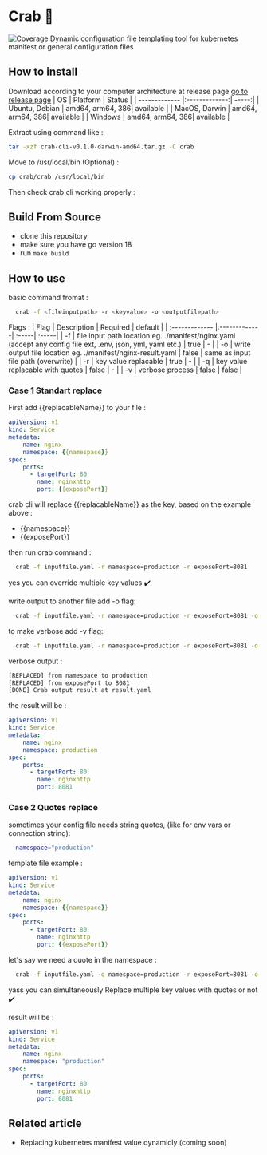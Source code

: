 # Crab 🦀
![Coverage](https://img.shields.io/badge/Coverage-0.0%25-red)
Dynamic configuration file templating tool for kubernetes manifest or general configuration files

## How to install
Download according to your computer architecture at release page [go to release page](https://github.com/alfiankan/crab-config-files-templating/releases)
| OS        | Platform           | Status  |
| ------------- |:-------------:| -----:|
| Ubuntu, Debian | amd64, arm64, 386| available |
| MacOS, Darwin  | amd64, arm64, 386| available |
| Windows | amd64, arm64, 386| available |

Extract using command like :
```bash
tar -xzf crab-cli-v0.1.0-darwin-amd64.tar.gz -C crab
```

Move to /usr/local/bin (Optional) :
```bash
cp crab/crab /usr/local/bin
```

Then check crab cli working properly :
<image cli>

## Build From Source
- clone this repository
- make sure you have go version 18
- run `make build`

## How to use
basic command fromat :
```bash
  crab -f <fileinputpath> -r <keyvalue> -o <outputfilepath>
```
Flags :
| Flag       | Description           | Required  | default |
| :------------- |:-------------| :-----| :-----|
| -f | file input path location eg. ./manifest/nginx.yaml (accept any config file ext, .env, json, yml, yaml etc.) | true | - |
| -o  | write output file location eg. ./manifest/nginx-result.yaml | false  | same as input file path (overwrite) |
| -r | key value replacable | true | - |
| -q | key value replacable with quotes | false | - |
| -v | verbose process | false | false |

### Case 1 Standart replace
First add {{replacableName}} to your file :
```yaml
apiVersion: v1
kind: Service
metadata:
    name: nginx
    namespace: {{namespace}}
spec:
    ports:
      - targetPort: 80
        name: nginxhttp
        port: {{exposePort}}
```
crab cli will replace {{replacableName}} as the key, based on the example above :
- {{namespace}}
- {{exposePort}}

then run crab command :
```bash
  crab -f inputfile.yaml -r namespace=production -r exposePort=8081
```
yes you can override multiple key values  ✔️
  
write output to another file add -o flag:
```bash
  crab -f inputfile.yaml -r namespace=production -r exposePort=8081 -o result.yaml
```
  
to make verbose add -v flag:
```bash
  crab -f inputfile.yaml -r namespace=production -r exposePort=8081 -o result.yaml -v
```
verbose output :
```bash
[REPLACED] from namespace to production
[REPLACED] from exposePort to 8081
[DONE] Crab output result at result.yaml
```

the result will be :
```yaml
apiVersion: v1
kind: Service
metadata:
    name: nginx
    namespace: production
spec:
    ports:
      - targetPort: 80
        name: nginxhttp
        port: 8081
```
  
### Case 2 Quotes replace
sometimes your config file needs string quotes, (like for env vars or connection string):
  ```sh
    namespace="production"
  ```
template file example :
```yaml
apiVersion: v1
kind: Service
metadata:
    name: nginx
    namespace: {{namespace}}
spec:
    ports:
      - targetPort: 80
        name: nginxhttp
        port: {{exposePort}}
```
let's say we need a quote in the namespace :
```bash
  crab -f inputfile.yaml -q namespace=production -r exposePort=8081 -o result.yaml -v
```
yass you can simultaneously Replace multiple key values with quotes or not  ✔️

result will be :
```yaml
apiVersion: v1
kind: Service
metadata:
    name: nginx
    namespace: "production"
spec:
    ports:
      - targetPort: 80
        name: nginxhttp
        port: 8081
```

## Related article
- Replacing kubernetes manifest value dynamicly (coming soon)

